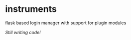 instruments
===========

flask based login manager with support for plugin modules

*Still writing code!*